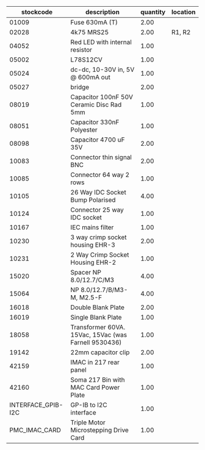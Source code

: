 |stockcode|description|quantity|location|
|---------|-----------|--------|--------|
|01009|Fuse 630mA (T)|2.00||
|02028|4k75 MRS25|2.00|R1, R2|
|04052|Red LED with internal resistor|1.00||
|05002|L78S12CV|1.00||
|05024|dc-dc, 10-30V in,  5V @ 600mA out|1.00||
|05027|bridge|2.00||
|08019|Capacitor 100nF 50V Ceramic Disc Rad 5mm|1.00||
|08051|Capacitor 330nF Polyester|1.00||
|08098|Capacitor 4700 uF 35V|2.00||
|10083|Connector thin signal BNC|2.00||
|10085|Connector  64 way 2 rows|1.00||
|10105|26 Way IDC Socket Bump Polarised|4.00||
|10124|Connector 25 way IDC socket|1.00||
|10167|IEC mains filter|1.00||
|10230|3 way crimp socket housing  EHR-3|2.00||
|10231|2 Way Crimp Socket Housing  EHR-2|1.00||
|15020|Spacer NP 8.0/12.7/C/M3|4.00||
|15064|NP 8.0/12.7/B/M3-M, M2.5-F|4.00||
|16018|Double Blank Plate|2.00||
|16019|Single Blank Plate|1.00||
|18058|Transformer 60VA. 15Vac, 15Vac (was Farnell 9530436)|1.00||
|19142|22mm capacitor clip|2.00||
|42159|IMAC in 217 rear panel|1.00||
|42160|Soma 217 Bin with MAC Card Power Plate|1.00||
|INTERFACE_GPIB-I2C|GP-IB to I2C interface|1.00||
|PMC_IMAC_CARD|Triple Motor Microstepping Drive Card|1.00||
